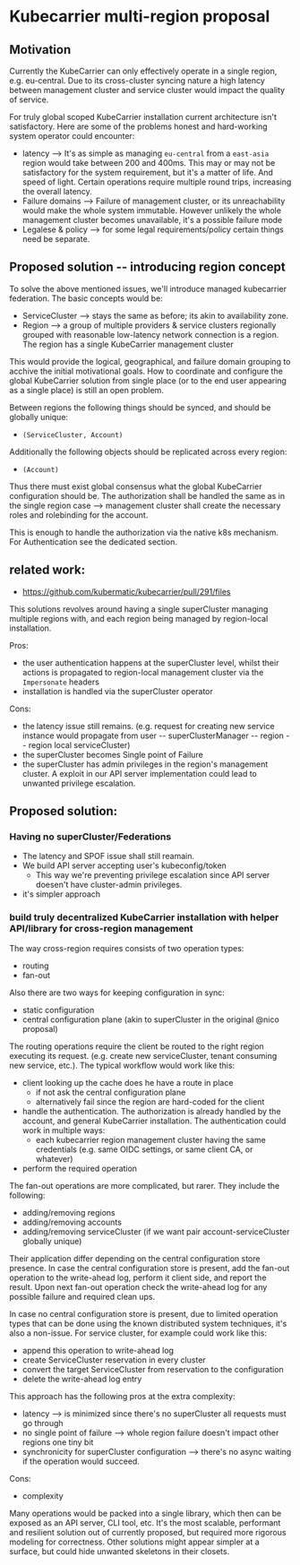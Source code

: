 # Kubecarrier multi-region proposal

## Motivation

Currently the KubeCarrier can only effectively operate in a single region, e.g. eu-central. Due to its cross-cluster syncing nature a high latency between management cluster and service cluster would impact the quality of service.

For truly global scoped KubeCarrier installation current architecture isn't satisfactory. Here are some of the problems honest and hard-working system operator could encounter:

* latency --> It's as simple as managing `eu-central` from a `east-asia` region would take between 200 and 400ms. This may or may not be satisfactory for the system requirement, but it's a matter of life. And speed of light. Certain operations require multiple round trips, increasing the overall latency.
* Failure domains --> Failure of management cluster, or its unreachability would make the whole system immutable. However unlikely the whole management cluster becomes unavailable, it's a possible failure mode
* Legalese & policy --> for some legal requirements/policy certain things need be separate.

## Proposed solution -- introducing region concept

To solve the above mentioned issues, we'll introduce managed kubecarrier federation. The basic concepts would be:

* ServiceCluster --> stays the same as before; its akin to availability zone.
* Region --> a group of multiple providers & service clusters regionally grouped with reasonable low-latency network connection is a region. The region has a single KubeCarrier management cluster

This would provide the logical, geographical, and failure domain grouping to acchive the initial motivational goals. How to coordinate and configure the global KubeCarrier solution from single place (or to the end user appearing as a single place) is still an open problem.

Between regions the following things should be synced, and should be globally unique:
* `(ServiceCluster, Account)`

Additionally the following objects should be replicated across every region:
* `(Account)`

Thus there must exist global consensus what the global KubeCarrier configuration should be. The authorization shall be handled the same as in the single region case --> management cluster shall create the necessary roles and rolebinding for the account.

This is enough to handle the authorization via the native k8s mechanism. For Authentication see the dedicated section.

## related work:

* https://github.com/kubermatic/kubecarrier/pull/291/files

This solutions revolves around having a single superCluster managing multiple regions with, and each region being managed by region-local installation.

Pros:
* the user authentication happens at the superCluster level, whilst their actions is propagated to region-local management cluster via the `Impersonate` headers
* installation is handled via the superCluster operator

Cons:
* the latency issue still remains. (e.g. request for creating new service instance would propagate from user -- superClusterManager -- region -- region local serviceCluster)
* the superCluster becomes Single point of Failure
* the superCluster has admin privileges in the region's management cluster. A exploit in our API server implementation could lead to unwanted privilege escalation.

## Proposed solution:

### Having no superCluster/Federations

* The latency and SPOF issue shall still reamain.
* We build API server accepting user's kubeconfig/token
    * This way we're preventing privilege escalation since API server doesen't have cluster-admin privileges.
* it's simpler approach

### build truly decentralized KubeCarrier installation with helper API/library for cross-region management

The way cross-region requires consists of two operation types:
* routing
* fan-out

Also there are two ways for keeping configuration in sync:
* static configuration
* central configuration plane (akin to superCluster in the original @nico proposal)

The routing operations require the client be routed to the right region executing its request. (e.g. create new serviceCluster, tenant consuming new service, etc.). The typical workflow would work like this:

* client looking up the cache does he have a route in place
    * if not ask the central configuration plane
    * alternatively fail since the region are hard-coded for the client
* handle the authentication. The authorization is already handled by the account, and general KubeCarrier installation. The authentication could work in multiple ways:
    * each kubecarrier region management cluster having the same credentials (e.g. same OIDC settings, or same client CA, or whatever)
* perform the required operation

The fan-out operations are more complicated, but rarer. They include the following:
* adding/removing regions
* adding/removing accounts
* adding/removing serviceCluster (if we want pair account-serviceCluster globally unique)

Their application differ depending on the central configuration store presence. In case the central configuration store is present, add the fan-out operation to the write-ahead log, perform it client side, and report the result. Upon next fan-out operation check the write-ahead log for any possible failure and required clean ups.

In case no central configuration store is present, due to limited operation types that can be done using the known distributed system techniques, it's also a non-issue. For service cluster, for example could work like this:

* append this operation to write-ahead log
* create ServiceCluster reservation in every cluster
* convert the target ServiceCluster from reservation to the configuration
* delete the write-ahead log entry

This approach has the following pros at the extra complexity:

* latency --> is minimized since there's no superCluster all requests must go through
* no single point of failure --> whole region failure doesn't impact other regions one tiny bit
* synchronicity for superCluster configuration --> there's no async waiting if the operation would succeed.

Cons:
* complexity

Many operations would be packed into a single library, which then can be exposed as an API server, CLI tool, etc. It's the most scalable, performant and resilient solution out of currently proposed, but required more rigorous modeling for correctness. Other solutions might appear simpler at a surface, but could hide unwanted skeletons in their closets.
